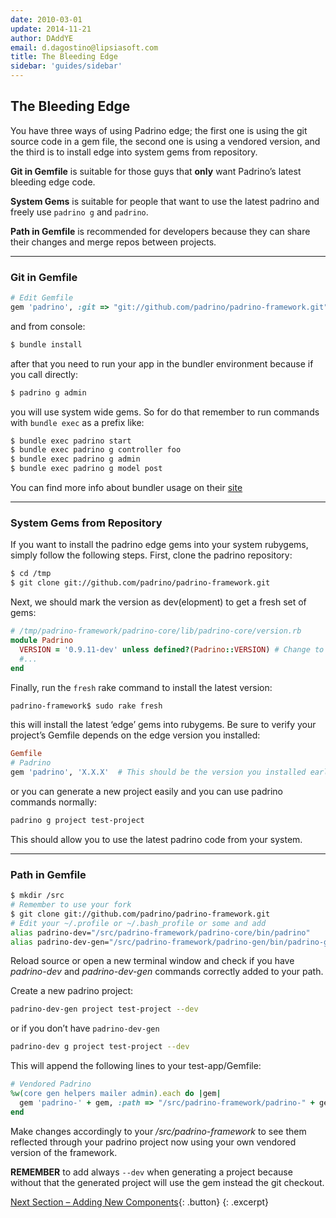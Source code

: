 ```yaml
---
date: 2010-03-01
update: 2014-11-21
author: DAddYE
email: d.dagostino@lipsiasoft.com
title: The Bleeding Edge
sidebar: 'guides/sidebar'
---
```


## The Bleeding Edge

You have three ways of using Padrino edge; the first one is using the git source code in a gem file, the second one is using a vendored version, and the third is to install edge into system gems from repository.


**Git in Gemfile** is suitable for those guys that **only** want Padrino’s latest bleeding edge code.


**System Gems** is suitable for people that want to use the latest padrino and freely use `padrino g` and `padrino`.


**Path in Gemfile** is recommended for developers because they can share their changes and merge repos between projects.

---

### Git in Gemfile

~~~ruby
# Edit Gemfile
gem 'padrino', :git => "git://github.com/padrino/padrino-framework.git"
~~~


and from console:


~~~sh
$ bundle install
~~~


after that you need to run your app in the bundler environment because if you call directly:


~~~sh
$ padrino g admin
~~~


you will use system wide gems. So for do that remember to run commands with `bundle exec` as a prefix like:


~~~sh
$ bundle exec padrino start
$ bundle exec padrino g controller foo
$ bundle exec padrino g admin
$ bundle exec padrino g model post
~~~


You can find more info about bundler usage on their [site](http://gembundler.com/)

---

### System Gems from Repository

If you want to install the padrino edge gems into your system rubygems, simply follow the following steps. First, clone the padrino repository:


~~~sh
$ cd /tmp
$ git clone git://github.com/padrino/padrino-framework.git
~~~


Next, we should mark the version as dev(elopment) to get a fresh set of gems:


~~~ruby
# /tmp/padrino-framework/padrino-core/lib/padrino-core/version.rb
module Padrino
  VERSION = '0.9.11-dev' unless defined?(Padrino::VERSION) # Change to bump version
  #...
end
~~~


Finally, run the `fresh` rake command to install the latest version:


~~~sh
padrino-framework$ sudo rake fresh
~~~


this will install the latest ‘edge’ gems into rubygems. Be sure to verify your project’s Gemfile depends on the edge version you installed:


~~~ruby
Gemfile
# Padrino
gem 'padrino', 'X.X.X'  # This should be the version you installed earlier
~~~


or you can generate a new project easily and you can use padrino commands normally:


~~~sh
padrino g project test-project
~~~


This should allow you to use the latest padrino code from your system.

---

### Path in Gemfile

~~~sh
$ mkdir /src
# Remember to use your fork
$ git clone git://github.com/padrino/padrino-framework.git
# Edit your ~/.profile or ~/.bash_profile or some and add
alias padrino-dev="/src/padrino-framework/padrino-core/bin/padrino"
alias padrino-dev-gen="/src/padrino-framework/padrino-gen/bin/padrino-gen" # you can omit this
~~~


Reload source or open a new terminal window and check if you have *padrino-dev* and *padrino-dev-gen* commands correctly added to your path.


Create a new padrino project:


~~~sh
padrino-dev-gen project test-project --dev
~~~


or if you don’t have `padrino-dev-gen`


~~~sh
padrino-dev g project test-project --dev
~~~


This will append the following lines to your test-app/Gemfile:


~~~ruby
# Vendored Padrino
%w(core gen helpers mailer admin).each do |gem|
  gem 'padrino-' + gem, :path => "/src/padrino-framework/padrino-" + gem
end
~~~


Make changes accordingly to your */src/padrino-framework* to see them reflected through your padrino project now using your own vendored version of the framework.


**REMEMBER** to add always `--dev` when generating a project because without that the generated project will use the gem instead the git checkout.

[Next Section &ndash; Adding New Components](/guides/adding-new-components){: .button}
{: .excerpt}
